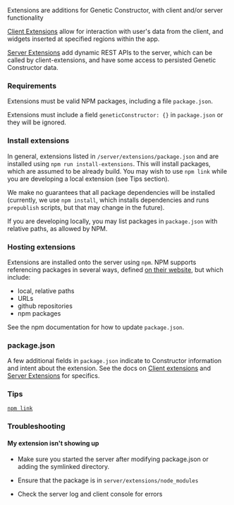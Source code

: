 Extensions are additions for Genetic Constructor, with client and/or server functionality

[Client Extensions](ClientExtensions.md) allow for interaction with user's data from the client, and widgets inserted at specified regions within the app.

[Server Extensions](ServerExtensions.md) add dynamic REST APIs to the server, which can be called by client-extensions, and have some access to persisted Genetic Constructor data.

### Requirements

Extensions must be valid NPM packages, including a file `package.json`.

Extensions must include a field `geneticConstructor: {}` in `package.json` or they will be ignored.

### Install extensions

In general, extensions listed in `/server/extensions/package.json` and are installed using `npm run install-extensions`. This will install packages, which are assumed to be already build. You may wish to use `npm link` while you are developing a local extension (see Tips section).

We make no guarantees that all package dependencies will be installed (currently, we use `npm install`, which installs dependencies and runs `prepublish` scripts, but that may change in the future).

If you are developing locally, you may list packages in `package.json` with relative paths, as allowed by NPM.

### Hosting extensions

Extensions are installed onto the server using `npm`. NPM supports referencing packages in several ways, defined [on their website](https://docs.npmjs.com/files/package.json#dependencies), but which include:

- local, relative paths
- URLs
- github repositories
- npm packages

See the npm documentation for how to update `package.json`.

### package.json

A few additional fields in `package.json` indicate to Constructor information and intent about the extension. See the docs on [Client extensions](ClientExtensions.md) and [Server Extensions](ServerExtensions.md) for specifics.

### Tips

[`npm link`](npmLink.md)

### Troubleshooting

#### My extension isn't showing up

- Make sure you started the server after modifying package.json or adding the symlinked directory.

- Ensure that the package is in `server/extensions/node_modules`

- Check the server log and client console for errors